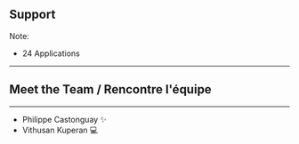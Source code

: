 <!-- .slide: data-background-video="videos/code.mp4" data-background-video-loop data-background-video-muted -->
## Support

Note:
- 24 Applications
---
## Meet the Team / Rencontre l'équipe <!-- .element: class="r-fit-text" -->
----
- Philippe Castonguay ✨
- Vithusan Kuperan 💻